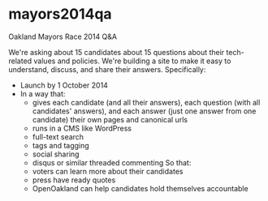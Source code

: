 mayors2014qa
============

Oakland Mayors Race 2014 Q&amp;A

We're asking about 15 candidates about 15 questions about their tech-related values and policies. We're building a site to make it easy to understand, discuss, and share their answers. Specifically: 

- Launch by 1 October 2014 
- In a way that: 
  - gives each candidate (and all their answers), each question (with all candidates' answers), and each answer (just one answer from one candidate) their own pages and canonical urls
  - runs in a CMS like WordPress
  - full-text search
  - tags and tagging
  - social sharing
  - disqus or similar threaded commenting
So that: 
  - voters can learn more about their candidates
  - press have ready quotes
  - OpenOakland can help candidates hold themselves accountable

 